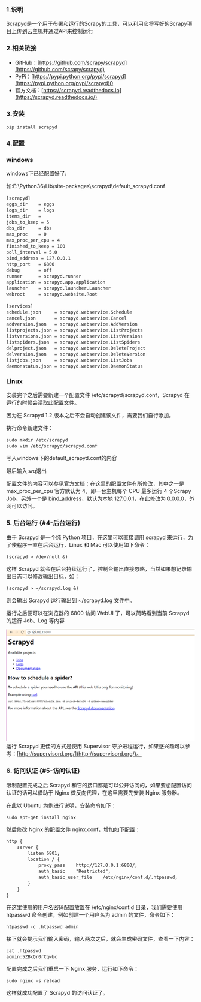 ### 1.说明

Scrapyd是一个用于布署和运行的Scrapy的工具，可以利用它将写好的Scrapy项目上传到云主机并通过API来控制运行

### 2.相关链接

* GitHub：[https://github.com/scrapy/scrapyd](https://github.com/scrapy/scrapyd)
* PyPi：[https://pypi.python.org/pypi/scrapyd](https://pypi.python.org/pypi/scrapyd)0
* 官方文档：[https://scrapyd.readthedocs.io](https://scrapyd.readthedocs.io/)

### 3.安装

```
pip install scrapyd
```

### 4.配置

### windows

windows下已经配置好了:

如:E:\Python36\Lib\site-packages\scrapyd\default\_scrapyd.conf

```
[scrapyd]
eggs_dir    = eggs
logs_dir    = logs
items_dir   =
jobs_to_keep = 5
dbs_dir     = dbs
max_proc    = 0
max_proc_per_cpu = 4
finished_to_keep = 100
poll_interval = 5.0
bind_address = 127.0.0.1
http_port   = 6800
debug       = off
runner      = scrapyd.runner
application = scrapyd.app.application
launcher    = scrapyd.launcher.Launcher
webroot     = scrapyd.website.Root

[services]
schedule.json     = scrapyd.webservice.Schedule
cancel.json       = scrapyd.webservice.Cancel
addversion.json   = scrapyd.webservice.AddVersion
listprojects.json = scrapyd.webservice.ListProjects
listversions.json = scrapyd.webservice.ListVersions
listspiders.json  = scrapyd.webservice.ListSpiders
delproject.json   = scrapyd.webservice.DeleteProject
delversion.json   = scrapyd.webservice.DeleteVersion
listjobs.json     = scrapyd.webservice.ListJobs
daemonstatus.json = scrapyd.webservice.DaemonStatus
```

### Linux

安装完毕之后需要新建一个配置文件 /etc/scrapyd/scrapyd.conf，Scrapyd 在运行的时候会读取此配置文件。

因为在 Scrapyd 1.2 版本之后不会自动创建该文件，需要我们自行添加。

执行命令新建文件：

```
sudo mkdir /etc/scrapyd
sudo vim /etc/scrapyd/scrapyd.conf
```

写入windows下的default\_scrapyd.conf的内容

最后输入:wq退出

配置文件的内容可以参见[官方文档](https://scrapyd.readthedocs.io/en/stable/config.html#example-configuration-file)：在这里的配置文件有所修改，其中之一是 max\_proc\_per\_cpu 官方默认为 4，即一台主机每个 CPU 最多运行 4 个Scrapy Job，另外一个是 bind\_address，默认为本地 127.0.0.1，在此修改为 0.0.0.0，外网可以访问。

### 5. 后台运行 {#4-后台运行}

由于 Scrapyd 是一个纯 Python 项目，在这里可以直接调用 scrapyd 来运行，为了使程序一直在后台运行，Linux 和 Mac 可以使用如下命令：

```
(scrapyd > /dev/null &)
```

这样 Scrapyd 就会在后台持续运行了，控制台输出直接忽略，当然如果想记录输出日志可以修改输出目标，如：

```
(scrapyd > ~/scrapyd.log &)
```

则会输出 Scrapyd 运行输出到 ~/scrapyd.log 文件中。

运行之后便可以在浏览器的 6800 访问 WebUI 了，可以简略看到当前 Scrapyd 的运行 Job、Log 等内容

![](/assets/1.9.2-1.png)运行 Scrapyd 更佳的方式是使用 Supervisor 守护进程运行，如果感兴趣可以参考：[http://supervisord.org/](http://supervisord.org/)。

### 6. 访问认证 {#5-访问认证}

限制配置完成之后 Scrapyd 和它的接口都是可以公开访问的，如果要想配置访问认证的话可以借助于 Nginx 做反向代理，在这里需要先安装 Nginx 服务器。

在此以 Ubuntu 为例进行说明，安装命令如下：

```
sudo apt-get install nginx

```

然后修改 Nginx 的配置文件 nginx.conf，增加如下配置：

```
http {
    server {
        listen 6801;
        location / {
            proxy_pass    http://127.0.0.1:6800/;
            auth_basic    "Restricted";
            auth_basic_user_file    /etc/nginx/conf.d/.htpasswd;
        }
    }
}
```

在这里使用的用户名密码配置放置在 /etc/nginx/conf.d 目录，我们需要使用 htpasswd 命令创建，例如创建一个用户名为 admin 的文件，命令如下：

```
htpasswd -c .htpasswd admin
```

接下就会提示我们输入密码，输入两次之后，就会生成密码文件，查看一下内容：

```
cat .htpasswd 
admin:5ZBxQr0rCqwbc
```

配置完成之后我们重启一下 Nginx 服务，运行如下命令：

```
sudo nginx -s reload
```

这样就成功配置了 Scrapyd 的访问认证了。



